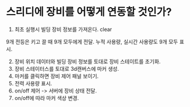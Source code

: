# 스리디에 장비를 어떻게 연동할 것인가?

1. 최초 실행시 빌딩 장비 정보를 가져온다. clear

9개 전등은 키고 끌 때 9개 모두에게 전달.
누적 사용량, 실시간 사용량도 9개 모두 표시.

2. 장비 위치 데이터와 빌딩 장비 정보를 토대로 장비 스테이트를 초기화.
3. 장비 스테이터스를 토대로 3d캔버스에 마커 생성.
4. 마커를 클릭하면 장비 제어 패널 보이기.
5. 전력 사용량 표시.
6. on/off 제어 -> 서버에 장비 상태 전달.
7. on/off에 따라 마커 색상 변경.